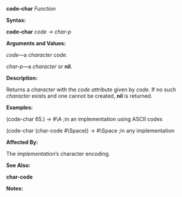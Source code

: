 **code-char** *Function* 



**Syntax:** 



**code-char** *code → char-p* 



**Arguments and Values:** 



*code*—a *character code*. 



*char-p*—a *character* or **nil**. 







 



 



**Description:** 



Returns a *character* with the *code attribute* given by *code*. If no such *character* exists and one cannot be created, **nil** is returned. 



**Examples:** 



(code-char 65.) → #\A ;in an implementation using ASCII codes 



(code-char (char-code #\Space)) → #\Space ;in any implementation 



**Affected By:** 



The *implementation*’s character encoding. 



**See Also:** 



**char-code** 



**Notes:** 



